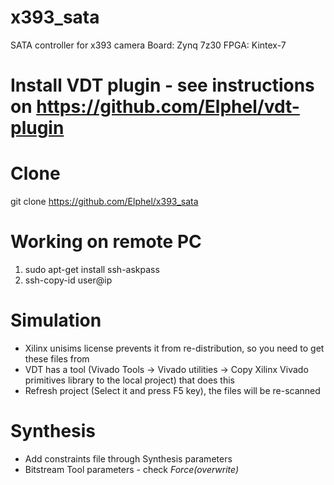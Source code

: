 # x393_sata
SATA controller for x393 camera
Board: Zynq 7z30
FPGA: Kintex-7

# Install VDT plugin - see instructions on https://github.com/Elphel/vdt-plugin

# Clone

git clone https://github.com/Elphel/x393_sata

# Working on remote PC

1. sudo apt-get install ssh-askpass  
2. ssh-copy-id user@ip  
 
# Simulation
* Xilinx unisims license prevents it from re-distribution, so you need to get these files from 
* VDT has a tool (Vivado Tools -> Vivado utilities -> Copy Xilinx Vivado primitives library to the local project) that does this
* Refresh project (Select it and press F5 key), the files will be re-scanned   

# Synthesis
* Add constraints file through Synthesis parameters
* Bitstream Tool parameters - check *Force(overwrite)*
 
